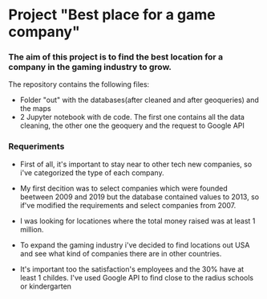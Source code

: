 # Project "Best place for a game company"

### The aim of this project is to find the best location for a company in the gaming industry to grow. 
The repository contains the following files:
  - Folder "out" with the databases(after cleaned and after geoqueries) and the maps
  - 2 Jupyter notebook with de code. The first one contains all the data cleaning, the other one the geoquery and the request to Google API
  
### Requeriments

- First of all, it's important to stay near to other tech new companies, so i've categorized the type of each company.

- My first decition was to select companies which were founded beetween 2009 and 2019 but the database contained values to 2013, so if've modified the requirements and select companies from 2007.

- I was looking for locationes where the total money raised was at least 1 million. 

- To expand the gaming industry i've decided to find locations out USA and see what kind of companies there are in other countries.

- It's important too the satisfaction's employees and the 30% have at least 1 childes. I've used Google API to find close to the radius schools or kindergarten
